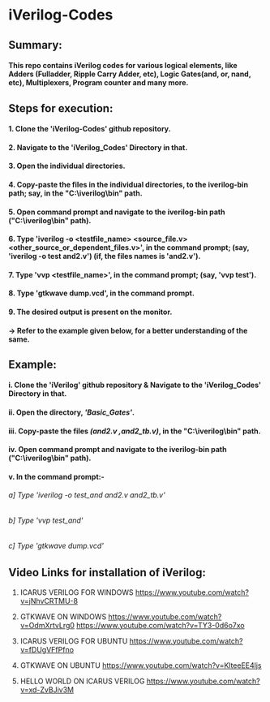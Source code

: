 # iVerilog-Codes
###
###
###

## Summary:
#### This repo contains iVerilog codes for various logical elements, like Adders (Fulladder, Ripple Carry Adder, etc), Logic Gates(and, or, nand, etc), Multiplexers, Program counter and many more.
###

 
## Steps for execution:

  #### 1. Clone the 'iVerilog-Codes' github repository.
  #### 2. Navigate to the 'iVerilog_Codes' Directory in that.
  #### 3. Open the individual directories.
  #### 4. Copy-paste the files in the individual directories, to the iverilog-bin path; say, in the "C:\iverilog\bin" path.
  #### 5. Open command prompt and navigate to the iverilog-bin path ("C:\iverilog\bin" path).
  #### 6. Type 'iverilog -o <testfile_name> <source_file.v> <other_source_or_dependent_files.v>', in the command prompt; (say, 'iverilog -o test and2.v') (if, the files names is 'and2.v').
  #### 7. Type 'vvp <testfile_name>', in the command prompt; (say, 'vvp test').
  #### 8. Type 'gtkwave dump.vcd', in the command prompt.
  #### 9. The desired output is present on the monitor.
  #### -> Refer to the example given below, for a better understanding of the same.
  
  
  ###
  ###
  ###
  
## Example:
  #### i. Clone the 'iVerilog' github repository & Navigate to the 'iVerilog_Codes' Directory in that.
  #### ii. Open the directory, *'Basic_Gates'*.
  #### iii. Copy-paste the files *(and2.v ,and2_tb.v)*, in the "C:\iverilog\bin" path.
  #### iv. Open command prompt and navigate to the iverilog-bin path ("C:\iverilog\bin" path).
  #### v. In the command prompt:-
  ###### a] Type *'iverilog -o test_and and2.v and2_tb.v'*
  ###### b] Type *'vvp test_and'*
  ###### c] Type *'gtkwave dump.vcd'*
  #### 
 

  ###
  ###
  ###  
  
## Video Links for installation of iVerilog:

1.	ICARUS VERILOG FOR WINDOWS
		https://www.youtube.com/watch?v=jNhvCRTMU-8

2.	GTKWAVE ON WINDOWS
https://www.youtube.com/watch?v=OdmXrtvLrg0
https://www.youtube.com/watch?v=TY3-0d6o7xo

3.	ICARUS VERILOG FOR UBUNTU
https://www.youtube.com/watch?v=fDUgVFfPfno

4.	GTKWAVE ON UBUNTU
https://www.youtube.com/watch?v=KlteeEE4ljs

5.	HELLO WORLD ON ICARUS VERILOG
		https://www.youtube.com/watch?v=xd-ZvBJiv3M

  ###
  
  #
